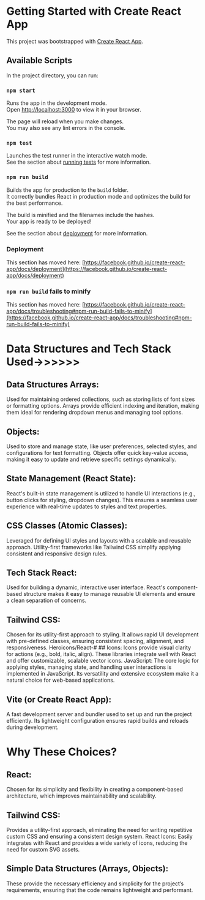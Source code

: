 # Getting Started with Create React App

This project was bootstrapped with [Create React App](https://github.com/facebook/create-react-app).

## Available Scripts

In the project directory, you can run:

### `npm start`

Runs the app in the development mode.\
Open [http://localhost:3000](http://localhost:3000) to view it in your browser.

The page will reload when you make changes.\
You may also see any lint errors in the console.

### `npm test`

Launches the test runner in the interactive watch mode.\
See the section about [running tests](https://facebook.github.io/create-react-app/docs/running-tests) for more information.

### `npm run build`

Builds the app for production to the `build` folder.\
It correctly bundles React in production mode and optimizes the build for the best performance.

The build is minified and the filenames include the hashes.\
Your app is ready to be deployed!

See the section about [deployment](https://facebook.github.io/create-react-app/docs/deployment) for more information.



### Deployment

This section has moved here: [https://facebook.github.io/create-react-app/docs/deployment](https://facebook.github.io/create-react-app/docs/deployment)

### `npm run build` fails to minify

This section has moved here: [https://facebook.github.io/create-react-app/docs/troubleshooting#npm-run-build-fails-to-minify](https://facebook.github.io/create-react-app/docs/troubleshooting#npm-run-build-fails-to-minify)

# Data Structures and Tech Stack Used->>>>>>

## Data Structures Arrays:
Used for maintaining ordered collections, such as storing lists of font sizes or formatting options. Arrays provide efficient indexing and iteration, making them ideal for rendering dropdown menus and managing tool options.
## Objects: 
Used to store and manage state, like user preferences, selected styles, and configurations for text formatting. Objects offer quick key-value access, making it easy to update and retrieve specific settings dynamically. 
## State Management (React State): 
React's built-in state management is utilized to handle UI interactions (e.g., button clicks for styling, dropdown changes). This ensures a seamless user experience with real-time updates to styles and text properties. 
## CSS Classes (Atomic Classes):
Leveraged for defining UI styles and layouts with a scalable and reusable approach. Utility-first frameworks like Tailwind CSS simplify applying consistent and responsive design rules.
## Tech Stack React: 
Used for building a dynamic, interactive user interface. React's component-based structure makes it easy to manage reusable UI elements and ensure a clean separation of concerns. 
## Tailwind CSS: 
Chosen for its utility-first approach to styling. It allows rapid UI development with pre-defined classes, ensuring consistent spacing, alignment, and responsiveness. Heroicons/React-# ## Icons:
Icons provide visual clarity for actions (e.g., bold, italic, align). These libraries integrate well with React and offer customizable, scalable vector icons. JavaScript: The core logic for applying styles, managing state, and handling user interactions is implemented in JavaScript. Its versatility and extensive ecosystem make it a natural choice for web-based applications.
## Vite (or Create React App): 
A fast development server and bundler used to set up and run the project efficiently. Its lightweight configuration ensures rapid builds and reloads during development.
#  Why These Choices? 
## React: 
Chosen for its simplicity and flexibility in creating a component-based architecture, which improves maintainability and scalability.
## Tailwind CSS: 
Provides a utility-first approach, eliminating the need for writing repetitive custom CSS and ensuring a consistent design system. React Icons: Easily integrates with React and provides a wide variety of icons, reducing the need for custom SVG assets. 
## Simple Data Structures (Arrays, Objects):
These provide the necessary efficiency and simplicity for the project’s requirements, ensuring that the code remains lightweight and performant.
